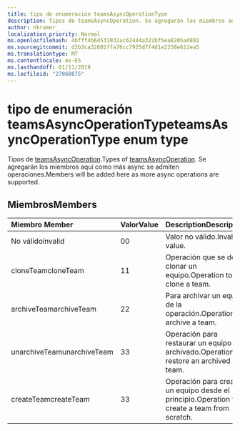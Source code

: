 ```yaml
---
title: tipo de enumeración teamsAsyncOperationType
description: Tipos de teamsAsyncOperation. Se agregarán los miembros aquí como más async se admiten operaciones.
author: nkramer
localization_priority: Normal
ms.openlocfilehash: 4bfff4b64531032ac62444a322bf5ea8205ad801
ms.sourcegitcommit: d2b3ca32602ffa76cc7925d7f4d1e2258e611ea5
ms.translationtype: MT
ms.contentlocale: es-ES
ms.lasthandoff: 01/11/2019
ms.locfileid: "27860875"
---
```

# <a name="teamsasyncoperationtype-enum-type"></a><span data-ttu-id="ce367-104">tipo de enumeración teamsAsyncOperationType</span><span class="sxs-lookup"><span data-stu-id="ce367-104">teamsAsyncOperationType enum type</span></span>



<span data-ttu-id="ce367-105">Tipos de [teamsAsyncOperation](teamsasyncoperation.md).</span><span class="sxs-lookup"><span data-stu-id="ce367-105">Types of [teamsAsyncOperation](teamsasyncoperation.md).</span></span> <span data-ttu-id="ce367-106">Se agregarán los miembros aquí como más async se admiten operaciones.</span><span class="sxs-lookup"><span data-stu-id="ce367-106">Members will be added here as more async operations are supported.</span></span>

## <a name="members"></a><span data-ttu-id="ce367-107">Miembros</span><span class="sxs-lookup"><span data-stu-id="ce367-107">Members</span></span>

| <span data-ttu-id="ce367-108">Miembro	</span><span class="sxs-lookup"><span data-stu-id="ce367-108">Member</span></span> | <span data-ttu-id="ce367-109">Valor</span><span class="sxs-lookup"><span data-stu-id="ce367-109">Value</span></span>| <span data-ttu-id="ce367-110">Description</span><span class="sxs-lookup"><span data-stu-id="ce367-110">Description</span></span> |
|:---------------|:--------|:----------|
|<span data-ttu-id="ce367-111">No válido</span><span class="sxs-lookup"><span data-stu-id="ce367-111">invalid</span></span>|<span data-ttu-id="ce367-112">0</span><span class="sxs-lookup"><span data-stu-id="ce367-112">0</span></span>|<span data-ttu-id="ce367-113">Valor no válido.</span><span class="sxs-lookup"><span data-stu-id="ce367-113">Invalid value.</span></span>|
|<span data-ttu-id="ce367-114">cloneTeam</span><span class="sxs-lookup"><span data-stu-id="ce367-114">cloneTeam</span></span>|<span data-ttu-id="ce367-115">1</span><span class="sxs-lookup"><span data-stu-id="ce367-115">1</span></span>|<span data-ttu-id="ce367-116">Operación que se debe clonar un equipo.</span><span class="sxs-lookup"><span data-stu-id="ce367-116">Operation to clone a team.</span></span>|
|<span data-ttu-id="ce367-117">archiveTeam</span><span class="sxs-lookup"><span data-stu-id="ce367-117">archiveTeam</span></span>|<span data-ttu-id="ce367-118">2</span><span class="sxs-lookup"><span data-stu-id="ce367-118">2</span></span>|<span data-ttu-id="ce367-119">Para archivar un equipo de la operación.</span><span class="sxs-lookup"><span data-stu-id="ce367-119">Operation to archive a team.</span></span>|
|<span data-ttu-id="ce367-120">unarchiveTeam</span><span class="sxs-lookup"><span data-stu-id="ce367-120">unarchiveTeam</span></span>|<span data-ttu-id="ce367-121">3</span><span class="sxs-lookup"><span data-stu-id="ce367-121">3</span></span>|<span data-ttu-id="ce367-122">Operación para restaurar un equipo archivado.</span><span class="sxs-lookup"><span data-stu-id="ce367-122">Operation to restore an archived team.</span></span>|
|<span data-ttu-id="ce367-123">createTeam</span><span class="sxs-lookup"><span data-stu-id="ce367-123">createTeam</span></span>|<span data-ttu-id="ce367-124">3</span><span class="sxs-lookup"><span data-stu-id="ce367-124">3</span></span>|<span data-ttu-id="ce367-125">Operación para crear un equipo desde el principio.</span><span class="sxs-lookup"><span data-stu-id="ce367-125">Operation to create a team from scratch.</span></span>|

